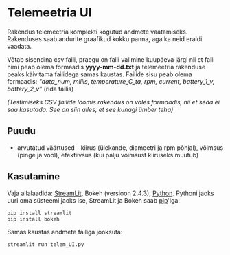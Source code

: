 # Telemeetria UI
Rakendus telemeetria komplekti kogutud andmete vaatamiseks. Rakenduses saab andurite graafikud kokku panna, aga ka neid eraldi vaadata.


Võtab sisendina csv faili, praegu on faili valimine kuupäeva järgi nii et faili nimi peab olema formaadis **yyyy-mm-dd.txt** ja telemeetria rakenduse peaks käivitama failidega samas kaustas. 
Failide sisu peab olema formaadis: *"data_num, millis, temperature_C_ta, rpm, current, battery_1_v, battery_2_v"* (rida failis)

*(Testimiseks CSV failide loomis rakendus on vales formaadis, nii et seda ei saa kasutada. See on siin alles, et see kunagi ümber teha)*
## Puudu
- arvutatud väärtused - kiirus (ülekande, diameetri ja rpm põhjal), võimsus (pinge ja vool), efektiivsus (kui palju võimsust kiiruseks muutub)

## Kasutamine
Vaja allalaadida: [StreamLit](https://docs.streamlit.io/get-started/installation), Bokeh (versioon 2.4.3), [Python](https://www.python.org/downloads/). Pythoni jaoks uuri oma süsteemi jaoks ise, StreamLit ja Bokeh saab [pip](https://pypi.org/project/pip/)'iga:
```
pip install streamlit
pip install bokeh
```

Samas kaustas andmete failiga jooksuta:
```
streamlit run telem_UI.py
```
